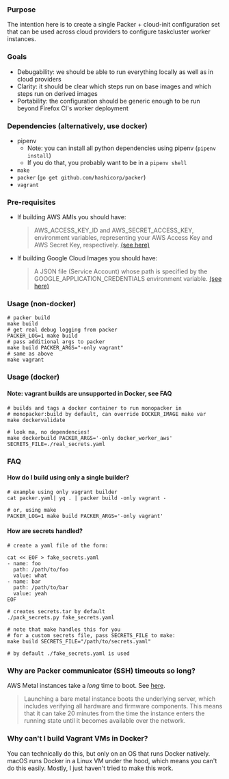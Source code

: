 ### Purpose

The intention here is to create a single Packer + cloud-init configuration set that can be used across cloud providers to configure taskcluster worker instances.

### Goals

- Debugability: we should be able to run everything locally as well as in cloud providers
- Clarity: it should be clear which steps run on base images and which steps run on derived images
- Portability: the configuration should be generic enough to be run beyond Firefox CI's worker deployment

### Dependencies (alternatively, use docker)

- pipenv
  - Note: you can install all python dependencies using pipenv (`pipenv install`)
  - If you do that, you probably want to be in a `pipenv shell`
- `make`
- `packer` (`go get github.com/hashicorp/packer`)
- `vagrant`

### Pre-requisites

- If building AWS AMIs you should have:
  > AWS_ACCESS_KEY_ID and AWS_SECRET_ACCESS_KEY, environment variables, representing your AWS Access Key and AWS Secret Key, respectively. [(see here)](https://www.packer.io/docs/builders/amazon.html#environment-variables)
- If building Google Cloud Images you should have:
  > A JSON file (Service Account) whose path is specified by the GOOGLE_APPLICATION_CREDENTIALS environment variable. [(see here)](https://www.packer.io/docs/builders/googlecompute.html#precedence-of-authentication-methods)

### Usage (non-docker)

```
# packer build
make build
# get real debug logging from packer
PACKER_LOG=1 make build
# pass additional args to packer
make build PACKER_ARGS="-only vagrant"
# same as above
make vagrant
```

### Usage (docker)

#### Note: vagrant builds are unsupported in Docker, see FAQ

```
# builds and tags a docker container to run monopacker in
# monopacker:build by default, can override DOCKER_IMAGE make var
make dockervalidate

# look ma, no dependencies!
make dockerbuild PACKER_ARGS='-only docker_worker_aws' SECRETS_FILE=./real_secrets.yaml
```

### FAQ

#### How do I build using only a single builder?

```
# example using only vagrant builder
cat packer.yaml| yq . | packer build -only vagrant -

# or, using make
PACKER_LOG=1 make build PACKER_ARGS='-only vagrant'
```

#### How are secrets handled?

```
# create a yaml file of the form:

cat << EOF > fake_secrets.yaml
- name: foo
  path: /path/to/foo
  value: what
- name: bar
  path: /path/to/bar
  value: yeah
EOF

# creates secrets.tar by default
./pack_secrets.py fake_secrets.yaml

# note that make handles this for you
# for a custom secrets file, pass SECRETS_FILE to make:
make build SECRETS_FILE="/path/to/secrets.yaml"

# by default ./fake_secrets.yaml is used
```

### Why are Packer communicator (SSH) timeouts so long?

AWS Metal instances take a _long_ time to boot. See [here](https://docs.aws.amazon.com/AWSEC2/latest/UserGuide/general-purpose-instances.html).

> Launching a bare metal instance boots the underlying server, which includes verifying all hardware and firmware components. This means that it can take 20 minutes from the time the instance enters the running state until it becomes available over the network.

### Why can't I build Vagrant VMs in Docker?

You can technically do this, but only on an OS that runs Docker natively.
macOS runs Docker in a Linux VM under the hood, which means you can't do this easily.
Mostly, I just haven't tried to make this work.
